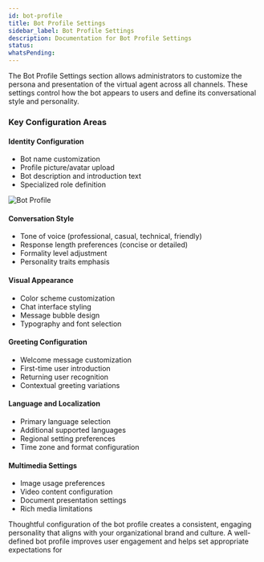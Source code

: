 ```yaml
---
id: bot-profile
title: Bot Profile Settings
sidebar_label: Bot Profile Settings
description: Documentation for Bot Profile Settings
status: 
whatsPending: 
---
```



The Bot Profile Settings section allows administrators to customize the persona and presentation of the virtual agent across all channels. These settings control how the bot appears to users and define its conversational style and personality.

### Key Configuration Areas

#### Identity Configuration
- Bot name customization
- Profile picture/avatar upload
- Bot description and introduction text
- Specialized role definition

![Bot Profile](../../static/img/administration/Bot_Profile.png)

#### Conversation Style
- Tone of voice (professional, casual, technical, friendly)
- Response length preferences (concise or detailed)
- Formality level adjustment
- Personality traits emphasis

#### Visual Appearance
- Color scheme customization
- Chat interface styling
- Message bubble design
- Typography and font selection

#### Greeting Configuration
- Welcome message customization
- First-time user introduction
- Returning user recognition
- Contextual greeting variations

#### Language and Localization
- Primary language selection
- Additional supported languages
- Regional setting preferences
- Time zone and format configuration

#### Multimedia Settings
- Image usage preferences
- Video content configuration
- Document presentation settings
- Rich media limitations

Thoughtful configuration of the bot profile creates a consistent, engaging personality that aligns with your organizational brand and culture. A well-defined bot profile improves user engagement and helps set appropriate expectations for